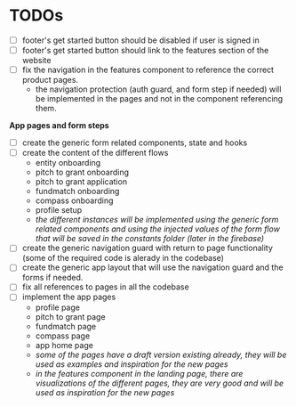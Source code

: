 # TODOs

- [ ] footer's get started button should be disabled if user is signed in
- [ ] footer's get started button should link to the features section of the website
- [ ] fix the navigation in the features component to reference the correct product pages.
    - the navigation protection (auth guard, and form step if needed) will be implemented in the pages and not in the component referencing them.

**App pages and form steps**

- [ ] create the generic form related components, state and hooks
- [ ] create the content of the different flows
    - entity onboarding
    - pitch to grant onboarding
    - pitch to grant application
    - fundmatch onboarding
    - compass onboarding
    - profile setup
    - _the different instances will be implemented using the generic form related components and using the injected values of the form flow that will be saved in the constants folder (later in the firebase)_
- [ ] create the generic navigation guard with return to page functionality (some of the required code is alerady in the codebase)
- [ ] create the generic app layout that will use the navigation guard and the forms if needed.
- [ ] fix all references to pages in all the codebase
- [ ] implement the app pages
    - profile page
    - pitch to grant page
    - fundmatch page
    - compass page
    - app home page
    - _some of the pages have a draft version existing already, they will be used as examples and inspiration for the new pages_
    - _in the features component in the landing page, there are visualizations of the different pages, they are very good and will be used as inspiration for the new pages_
